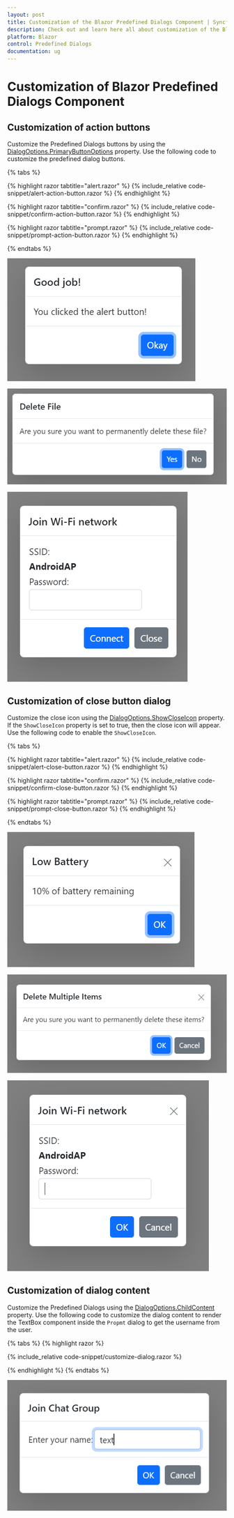 ```yaml
---
layout: post
title: Customization of the Blazor Predefined Dialogs Component | Syncfusion
description: Check out and learn here all about customization of the Blazor Predefined Dialogs in the Syncfusion component and much more details.
platform: Blazor
control: Predefined Dialogs
documentation: ug
---
```


# Customization of Blazor Predefined Dialogs Component

## Customization of action buttons

Customize the Predefined Dialogs buttons by using the [DialogOptions.PrimaryButtonOptions](https://help.syncfusion.com/cr/blazor/Syncfusion.Blazor.Popups.DialogOptions.html#Syncfusion_Blazor_Popups_DialogOptions_PrimaryButtonOptions) property. Use the following code to customize the predefined dialog buttons.

{% tabs %}

{% highlight razor tabtitle="alert.razor" %}
{% include_relative code-snippet/alert-action-button.razor %}
{% endhighlight %}

{% highlight razor tabtitle="confirm.razor" %}
{% include_relative code-snippet/confirm-action-button.razor %}
{% endhighlight %}

{% highlight razor tabtitle="prompt.razor" %}
{% include_relative code-snippet/prompt-action-button.razor %}
{% endhighlight %}

{% endtabs %}

![Alert action buttons Dialog](./images/blazor-alert-action-button.png)

![Confirm action buttons Dialog](./images/blazor-confirm-action-button.png)

![Prompt action buttons Dialog](./images/blazor-prompt-action-button.png)

## Customization of close button dialog

Customize the close icon using the [DialogOptions.ShowCloseIcon](https://help.syncfusion.com/cr/blazor/Syncfusion.Blazor.Popups.DialogOptions.html#Syncfusion_Blazor_Popups_DialogOptions_ShowCloseIcon) property. If the `ShowCloseIcon` property is set to true, then the close icon will appear. Use the following code to enable the `ShowCloseIcon`.

{% tabs %}

{% highlight razor tabtitle="alert.razor" %}
{% include_relative code-snippet/alert-close-button.razor %}
{% endhighlight %}

{% highlight razor tabtitle="confirm.razor" %}
{% include_relative code-snippet/confirm-close-button.razor %}
{% endhighlight %}

{% highlight razor tabtitle="prompt.razor" %}
{% include_relative code-snippet/prompt-close-button.razor %}
{% endhighlight %}

{% endtabs %}

![Alert close icon Dialog](./images/blazor-alert-close-button.png)

![Confirm close icon Dialog](./images/blazor-confirm-close-button.png)

![Prompt close icon Dialog](./images/blazor-prompt-close-button.png)

## Customization of dialog content

Customize the Predefined Dialogs using the [DialogOptions.ChildContent](https://help.syncfusion.com/cr/blazor/Syncfusion.Blazor.Popups.DialogOptions.html#Syncfusion_Blazor_Popups_DialogOptions_ChildContent) property. Use the following code to customize the dialog content to render the TextBox component inside the `Propmt` dialog to get the username from the user.

{% tabs %}
{% highlight razor %}

{% include_relative code-snippet/customize-dialog.razor %}

{% endhighlight %}
{% endtabs %}

![Customize Prompt Dialog](./images/blazor-customize-dialog.png)
